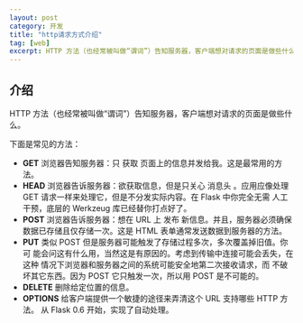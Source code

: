 ```yaml
---
layout: post
category: 开发
title: "http请求方式介绍"
tag: [web]
excerpt: HTTP 方法（也经常被叫做“谓词”）告知服务器，客户端想对请求的页面是做些什么。
---
```


## 介绍

HTTP 方法（也经常被叫做“谓词”）告知服务器，客户端想对请求的页面是做些什么。

下面是常见的方法：

- **GET**
  浏览器告知服务器：只 获取 页面上的信息并发给我。这是最常用的方法。
- **HEAD**
  浏览器告诉服务器：欲获取信息，但是只关心 消息头 。应用应像处理 GET 请求一样来处理它，但是不分发实际内容。在 Flask 中你完全无需 人工 干预，底层的 Werkzeug 库已经替你打点好了。
- **POST**
  浏览器告诉服务器：想在 URL 上 发布 新信息。并且，服务器必须确保 数据已存储且仅存储一次。这是 HTML 表单通常发送数据到服务器的方法。
- **PUT**
  类似 POST 但是服务器可能触发了存储过程多次，多次覆盖掉旧值。你可 能会问这有什么用，当然这是有原因的。考虑到传输中连接可能会丢失，在 这种 情况下浏览器和服务器之间的系统可能安全地第二次接收请求，而 不破坏其它东西。因为 POST 它只触发一次，所以用 POST 是不可能的。
- **DELETE**
  删除给定位置的信息。
- **OPTIONS**
  给客户端提供一个敏捷的途径来弄清这个 URL 支持哪些 HTTP 方法。 从 Flask 0.6 开始，实现了自动处理。
